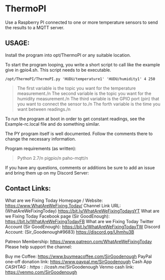 # ThermoPI
Use a Raspberry PI connected to one or more temperature sensors to send the results to a MQTT server.

## USAGE:

Install the program into opt/ThermoPI or any suitable location.

To start the program looping, you write a short script to call like the example give in gpio4.sh.  This script needs to be executable.

```/opt/ThermoPI/ThermoPI.py 'HUDU/temperature1' 'HUDU/humidity1' 4 250```

>The first variable is the topic you want for the temperature measurement./n 
>The second variable is the topic you want for the humidity measurement./n 
>The third variable is the GPIO port (pin) that you want to connect the sensor to./n 
>The forth variable is the time you want between readings./n

To run the program at boot in order to get constant readings, 
    see the Example-rc.local file and do something similar.

The PY program itself is well documented.
Follow the comments there to change the necessary information.

Program requirements (as written):
>Python 2.7/n 
>pigpio/n 
>paho-mqtt/n 

If you have any questions, comments or additions be sure to add an issue and bring them up on my Discord Server: 

## Contact Links:
What are we Fixing Today Homepage / Website:
https://www.WhatAreWeFixing.Today/
Channel Link URL: (WhatAreWeFixingToday)
https://bit.ly/WhatAreWeFixingTodaysYT
What are we Fixing Today Facebook page (Sir GoodEnough):
https://bit.ly/WhatAreWeFixingTodayFB
What are we Fixing Today Twitter Account (Sir GoodEnough):
https://bit.ly/WhatAreWeFixingTodayTW
Discord Account: (Sir_Goodenough#9683)
https://discord.gg/Uhmhu3B


Patreon Membership: https://www.patreon.com/WhatAreWeFixingToday
Please help support the channel:

Buy me Coffee: https://www.buymeacoffee.com/SirGoodenough
PayPal one-off donation link: https://www.paypal.me/SirGoodenough
Cash App $CASHTAG: https://cash.me/$SirGoodenough
Venmo cash link: https://venmo.com/SirGoodenough
